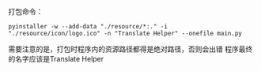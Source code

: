 打包命令：
~~~
pyinstaller -w --add-data "./resource/*:." -i "./resource/icon/logo.ico" -n "Translate Helper" --onefile main.py       
~~~
需要注意的是，打包时程序内的资源路径都得是绝对路径，否则会出错
程序最终的名字应该是Translate Helper